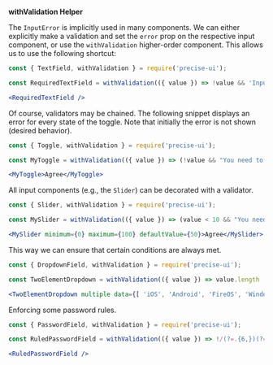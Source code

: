 **withValidation Helper**

The `InputError` is implicitly used in many components. We can either explicitly make a validation and set the `error` prop on the respective input component, or use the `withValidation` higher-order component. This allows us to use the following shortcut:

```jsx
const { TextField, withValidation } = require('precise-ui');

const RequiredTextField = withValidation(({ value }) => !value && 'Input is required')(TextField);

<RequiredTextField />
```

Of course, validators may be chained. The following snippet displays an error for every state of the toggle. Note that initially the error is not shown (desired behavior).

```jsx
const { Toggle, withValidation } = require('precise-ui');

const MyToggle = withValidation(({ value }) => (!value && "You need to agree") || (value && "You agreed"))(Toggle);

<MyToggle>Agree</MyToggle>
```

All input components (e.g., the `Slider`) can be decorated with a validator.

```jsx
const { Slider, withValidation } = require('precise-ui');

const MySlider = withValidation(({ value }) => (value < 10 && "You need to have at least 10") || (value > 90 && "You need to have at most 90"))(Slider);

<MySlider minimum={0} maximum={100} defaultValue={50}>Agree</MySlider>
```

This way we can ensure that certain conditions are always met.

```jsx
const { DropdownField, withValidation } = require('precise-ui');

const TwoElementDropdown = withValidation(({ value }) => value.length !== 2 && 'You need to choose two')(DropdownField);

<TwoElementDropdown multiple data={[ 'iOS', 'Android', 'FireOS', 'Windows Phone', 'Firefox OS' ]} />
```

Enforcing some password rules.

```jsx
const { PasswordField, withValidation } = require('precise-ui');

const RuledPasswordField = withValidation(({ value }) => !/(?=.{6,})(?=.*?[A-Z]).*?[a-z].*/.test(value) && 'You need at least 6 characters, one upper case and a lower case.')(PasswordField);

<RuledPasswordField />
```

